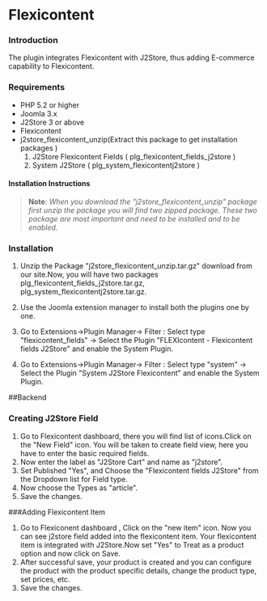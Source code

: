 # Flexicontent

### Introduction 

  The plugin integrates Flexicontent with J2Store, thus adding E-commerce capability to Flexicontent.

### Requirements

* PHP 5.2 or higher
* Joomla 3.x
* J2Store 3 or above
* Flexicontent  
* j2store_flexicontent_unzip(Extract this package to get installation packages )
    1. J2Store Flexicontent Fields ( plg_flexicontent_fields_j2store )
    2. System  J2Store ( plg_system_flexicontentj2store ) 


#### Installation Instructions 

>**Note**: *When you download the "j2store_flexicontent_unzip" package first unzip the package you will find two zipped package. These two package are most important and need to be installed and to be enabled.*

### Installation 
1. Unzip the Package "j2store_flexicontent_unzip.tar.gz" download from our site.Now, you will have two packages plg_flexicontent_fields_j2store.tar.gz, plg_system_flexicontentj2store.tar.gz.
 
2. Use the Joomla extension manager to install both the plugins one by one. 
 
3. Go to Extensions->Plugin Manager-> Filter : Select type "flexicontent_fields" -> Select the Plugin "FLEXIcontent - Flexicontent fields J2Store" and enable the System Plugin.

4. Go to Extensions->Plugin Manager-> Filter : Select type "system" -> Select the Plugin "System J2Store Flexicontent" and enable the System Plugin.

##Backend 
### Creating J2Store Field 
1. Go to Flexicontent dashboard, there you will find list of icons.Click on the "New Field" icon. You will be taken to create field view, here you have to enter the basic required fields.
2. Now enter the label as "J2Store Cart" and name as "j2store".
3. Set Published "Yes", and  Choose the "Flexicontent fields J2Store" from 
 the Dropdown list for Field type.
4. Now choose the Types as "article".
5. Save the changes.

###Adding Flexicontent Item

1. Go to Flexiconent dashboard , Click on the "new item" icon. Now you can see j2store field added into the flexicontent item. Your flexicontent item is integrated with J2Store.Now set "Yes" to Treat as a product option and now click on Save.
2. After successful save, your product is created and you can configure the product with the product specific details, change the product type, set prices, etc.
3. Save the changes.
 
 



